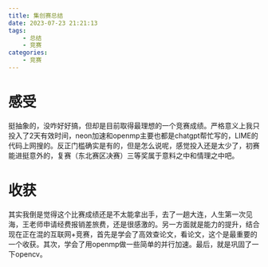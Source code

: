 ```yaml
---
title: 集创赛总结
date: 2023-07-23 21:21:13
tags:
    - 总结
    - 竞赛
categories:
	- 竞赛
---
```


# 感受

挺抽象的，没咋好好搞，但却是目前取得最理想的一个竞赛成绩。严格意义上我只投入了2天有效时间，neon加速和openmp主要也都是chatgpt帮忙写的，LIME的代码上网搜的。反正门槛确实是有的，但是怎么说呢，感觉投入还是太少了，初赛能进挺意外的，复赛（东北赛区决赛）三等奖属于意料之中和情理之中吧。

# 收获

其实我倒是觉得这个比赛成绩还是不太能拿出手，去了一趟大连，人生第一次见海，王老师申请经费报销差旅费，还是很感激的。另一方面就是能力的提升，结合现在正在混的互联网+竞赛，首先是学会了高效查论文，看论文，这个是最重要的一个收获。其次，学会了用openmp做一些简单的并行加速。最后，就是巩固了一下opencv。
